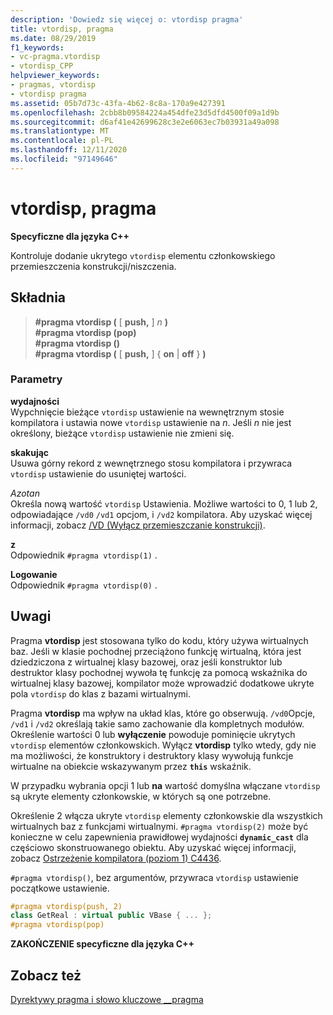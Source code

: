 ```yaml
---
description: 'Dowiedz się więcej o: vtordisp pragma'
title: vtordisp, pragma
ms.date: 08/29/2019
f1_keywords:
- vc-pragma.vtordisp
- vtordisp_CPP
helpviewer_keywords:
- pragmas, vtordisp
- vtordisp pragma
ms.assetid: 05b7d73c-43fa-4b62-8c8a-170a9e427391
ms.openlocfilehash: 2cbb8b09584224a454dfe23d5dfd4500f09a1d9b
ms.sourcegitcommit: d6af41e42699628c3e2e6063ec7b03931a49a098
ms.translationtype: MT
ms.contentlocale: pl-PL
ms.lasthandoff: 12/11/2020
ms.locfileid: "97149646"
---
```

# <a name="vtordisp-pragma"></a>vtordisp, pragma

**Specyficzne dla języka C++**

Kontroluje dodanie ukrytego `vtordisp` elementu członkowskiego przemieszczenia konstrukcji/niszczenia.

## <a name="syntax"></a>Składnia

> **#pragma vtordisp (** [ **push,** ] *n* **)**\
> **#pragma vtordisp (pop)**\
> **#pragma vtordisp ()**\
> **#pragma vtordisp (** [ **push,** ] { **on**  |  **off** } **)**

### <a name="parameters"></a>Parametry

**wydajności**\
Wypchnięcie bieżące `vtordisp` ustawienie na wewnętrznym stosie kompilatora i ustawia nowe `vtordisp` ustawienie na *n*.  Jeśli *n* nie jest określony, bieżące `vtordisp` ustawienie nie zmieni się.

**skakując**\
Usuwa górny rekord z wewnętrznego stosu kompilatora i przywraca `vtordisp` ustawienie do usuniętej wartości.

*Azotan*\
Określa nową wartość `vtordisp` Ustawienia. Możliwe wartości to 0, 1 lub 2, odpowiadające `/vd0` `/vd1` opcjom, i `/vd2` kompilatora. Aby uzyskać więcej informacji, zobacz [/VD (Wyłącz przemieszczanie konstrukcji)](../build/reference/vd-disable-construction-displacements.md).

**z**\
Odpowiednik `#pragma vtordisp(1)` .

**Logowanie**\
Odpowiednik `#pragma vtordisp(0)` .

## <a name="remarks"></a>Uwagi

Pragma **vtordisp** jest stosowana tylko do kodu, który używa wirtualnych baz. Jeśli w klasie pochodnej przeciążono funkcję wirtualną, która jest dziedziczona z wirtualnej klasy bazowej, oraz jeśli konstruktor lub destruktor klasy pochodnej wywoła tę funkcję za pomocą wskaźnika do wirtualnej klasy bazowej, kompilator może wprowadzić dodatkowe ukryte pola `vtordisp` do klas z bazami wirtualnymi.

Pragma **vtordisp** ma wpływ na układ klas, które go obserwują. `/vd0`Opcje, `/vd1` i `/vd2` określają takie samo zachowanie dla kompletnych modułów. Określenie wartości 0 lub **wyłączenie** powoduje pominięcie ukrytych `vtordisp` elementów członkowskich. Wyłącz **vtordisp** tylko wtedy, gdy nie ma możliwości, że konstruktory i destruktory klasy wywołują funkcje wirtualne na obiekcie wskazywanym przez **`this`** wskaźnik.

W przypadku wybrania opcji 1 lub **na** wartość domyślna włączane `vtordisp` są ukryte elementy członkowskie, w których są one potrzebne.

Określenie 2 włącza ukryte `vtordisp` elementy członkowskie dla wszystkich wirtualnych baz z funkcjami wirtualnymi.  `#pragma vtordisp(2)` może być konieczne w celu zapewnienia prawidłowej wydajności **`dynamic_cast`** dla częściowo skonstruowanego obiektu. Aby uzyskać więcej informacji, zobacz [Ostrzeżenie kompilatora (poziom 1) C4436](../error-messages/compiler-warnings/compiler-warning-level-1-c4436.md).

`#pragma vtordisp()`, bez argumentów, przywraca `vtordisp` ustawienie początkowe ustawienie.

```cpp
#pragma vtordisp(push, 2)
class GetReal : virtual public VBase { ... };
#pragma vtordisp(pop)
```

**ZAKOŃCZENIE specyficzne dla języka C++**

## <a name="see-also"></a>Zobacz też

[Dyrektywy pragma i słowo kluczowe __pragma](../preprocessor/pragma-directives-and-the-pragma-keyword.md)
